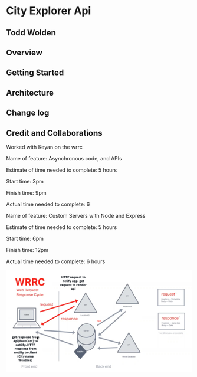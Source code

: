 # City Explorer Api

## Todd Wolden

## Overview

## Getting Started

## Architecture

## Change log

## Credit and Collaborations

Worked with Keyan on the wrrc

Name of feature: Asynchronous code, and APIs

Estimate of time needed to complete: 5 hours

Start time: 3pm

Finish time: 9pm

Actual time needed to complete: 6

Name of feature: Custom Servers with Node and Express

Estimate of time needed to complete: 5 hours

Start time:  6pm

Finish time: 12pm

Actual time needed to complete: 6 hours

![WRRC](wrrc2.jpg)

